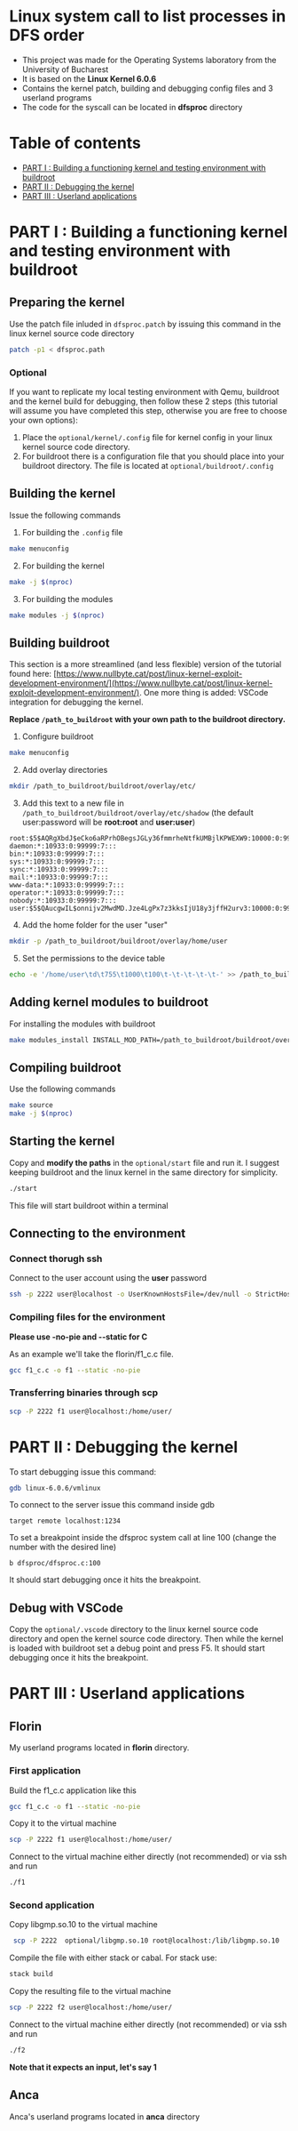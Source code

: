 # Linux system call to list processes in DFS order


- This project was made for the Operating Systems laboratory from the University of Bucharest
- It is based on the **Linux Kernel 6.0.6**
- Contains the kernel patch, building and debugging config files and 3 userland programs
- The code for the syscall can be located in **dfsproc** directory

# Table of contents
* [PART I : Building a functioning kernel and testing environment with buildroot](https://github.com/fredtux/dfsproc#part-i--building-a-functioning-kernel-and-testing-environment-with-buildroot)
* [PART II : Debugging the kernel](https://github.com/fredtux/dfsproc#part-ii--debugging-the-kernel)
* [PART III : Userland applications](https://github.com/fredtux/dfsproc#part-iii--userland-applications)
# PART I : Building a functioning kernel and testing environment with buildroot
## Preparing the kernel
Use the patch file inluded in `dfsproc.patch` by issuing this command in the linux kernel source code directory
```bash
patch -p1 < dfsproc.path
```
### Optional
If you want to replicate my local testing environment with Qemu, buildroot and the kernel build for debugging, then follow these 2 steps (this tutorial will assume you have completed this step, otherwise you are free to choose your own options):
1. Place the `optional/kernel/.config` file for kernel config in your linux kernel source code directory.
2. For buildroot there is a configuration file that you should place into your buildroot directory. The file is located at `optional/buildroot/.config`

## Building the kernel
Issue the following commands
1. For building the `.config` file
```bash
make menuconfig
```
2. For building the kernel
```bash
make -j $(nproc)
```
3. For building the modules
```bash
make modules -j $(nproc)
```

## Building buildroot
This section is a more streamlined (and less flexible) version of the tutorial found here: [https://www.nullbyte.cat/post/linux-kernel-exploit-development-environment/](https://www.nullbyte.cat/post/linux-kernel-exploit-development-environment/). One more thing is added: VSCode integration for debugging the kernel.

**Replace `/path_to_buildroot` with your own path to the buildroot directory.**

1. Configure buildroot
```bash
make menuconfig
```
2. Add overlay directories
```bash
mkdir /path_to_buildroot/buildroot/overlay/etc/
```

3. Add this text to a new file in `/path_to_buildroot/buildroot/overlay/etc/shadow` (the default user:password will be **root:root** and **user:user**)
```
root:$5$AQRgXbdJ$eCko6aRPrhOBegsJGLy36fmmrheNtfkUMBjlKPWEXW9:10000:0:99999:7:::
daemon:*:10933:0:99999:7:::
bin:*:10933:0:99999:7:::
sys:*:10933:0:99999:7:::
sync:*:10933:0:99999:7:::
mail:*:10933:0:99999:7:::
www-data:*:10933:0:99999:7:::
operator:*:10933:0:99999:7:::
nobody:*:10933:0:99999:7:::
user:$5$QAucgwIL$onnijv2MwdMD.Jze4LgPx7z3kksIjU18y3jffH2urv3:10000:0:99999:7:::
```
4. Add the home folder for the user "user"
```bash
mkdir -p /path_to_buildroot/buildroot/overlay/home/user
```
5. Set the permissions to the device table
```bash
echo -e '/home/user\td\t755\t1000\t100\t-\t-\t-\t-\t-' >> /path_to_buildroot/buildroot/system/device_table.txt
```
## Adding kernel modules to buildroot
For installing the modules with buildroot
```bash
make modules_install INSTALL_MOD_PATH=/path_to_buildroot/buildroot/overlay -j $(nproc)
```

## Compiling buildroot
Use the following commands
```bash
make source
make -j $(nproc)
```

## Starting the kernel
Copy and **modify the paths** in the `optional/start` file and run it. I suggest keeping buildroot and the linux kernel in the same directory for simplicity.
```bash
./start
```
This file will start buildroot within a terminal

## Connecting to the environment
### Connect thorugh ssh
Connect to the user account using the **user** password
```bash
ssh -p 2222 user@localhost -o UserKnownHostsFile=/dev/null -o StrictHostKeyChecking=no
```
### Compiling files for the environment
**Please use -no-pie and --static for C**

As an example we'll take the florin/f1_c.c file.
```bash
gcc f1_c.c -o f1 --static -no-pie
```

### Transferring binaries through scp
```bash
scp -P 2222 f1 user@localhost:/home/user/
```
# PART II : Debugging the kernel
To start debugging issue this command:
```bash
gdb linux-6.0.6/vmlinux
```
To connect to the server issue this command inside gdb
```
target remote localhost:1234
```
To set a breakpoint inside the dfsproc system call at line 100 (change the number with the desired line)
```
b dfsproc/dfsproc.c:100
```
It should start debugging once it hits the breakpoint.
## Debug with VSCode
Copy the `optional/.vscode` directory to the linux kernel source code directory and open the kernel source code directory. Then while the kernel is loaded with buildroot set a debug point and press F5. It should start debugging once it hits the breakpoint.

# PART III : Userland applications
## Florin
My userland programs located in **florin** directory.
### First application
Build the f1_c.c application like this
```bash
gcc f1_c.c -o f1 --static -no-pie
```
Copy it to the virtual machine
```bash
scp -P 2222 f1 user@localhost:/home/user/
```
Connect to the virtual machine either directly (not recommended) or via ssh and run
```bash
./f1
```
### Second application
Copy libgmp.so.10 to the virtual machine
```bash
 scp -P 2222  optional/libgmp.so.10 root@localhost:/lib/libgmp.so.10
 ```
Compile the file with either stack or cabal. For stack use:
```bash
stack build
```
Copy the resulting file to the virtual machine
```bash
scp -P 2222 f2 user@localhost:/home/user/
```
Connect to the virtual machine either directly (not recommended) or via ssh and run
```bash
./f2
```
**Note that it expects an input, let's say 1**

## Anca
Anca's userland programs located in **anca** directory
